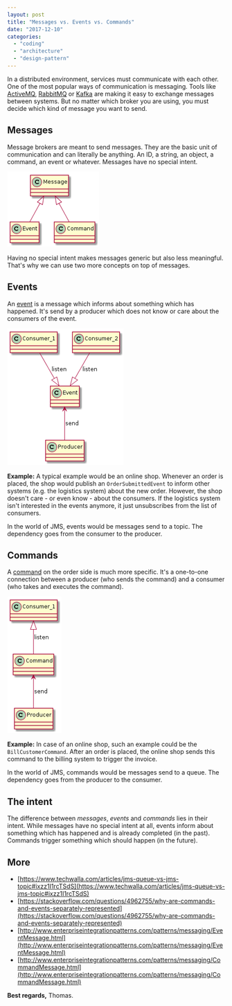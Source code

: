 ```yaml
---
layout: post
title: "Messages vs. Events vs. Commands"
date: "2017-12-10"
categories: 
  - "coding"
  - "architecture"
  - "design-pattern"
---
```


In a distributed environment, services must communicate with each other. 
One of the most popular ways of communication is messaging. 
Tools like [ActiveMQ](http://activemq.apache.org), [RabbitMQ](https://www.rabbitmq.com) or [Kafka](http://kafka.apache.org) are making it easy to exchange messages between systems. 
But no matter which broker you are using, you must decide which kind of message you want to send.

## Messages

Message brokers are meant to send messages. 
They are the basic unit of communication and can literally be anything. 
An ID, a string, an object, a command, an event or whatever. 
Messages have no special intent.

![](/images/2017/12/message-event-command.png)

Having no special intent makes messages generic but also less meaningful. 
That's why we can use two more concepts on top of messages.

## Events

An [event](http://www.enterpriseintegrationpatterns.com/patterns/messaging/EventMessage.html) is a message which informs about something which has happened. 
It's send by a producer which does not know or care about the consumers of the event.

![](/images/2017/12/event.png)

**Example:** 
A typical example would be an online shop. 
Whenever an order is placed, the shop would publish an `OrderSubmittedEvent` to inform other systems (e.g. the logistics system) about the new order. 
However, the shop doesn't care - or even know - about the consumers. 
If the logistics system isn't interested in the events anymore, it just unsubscribes from the list of consumers.

In the world of JMS, events would be messages send to a topic.
The dependency goes from the consumer to the producer.

## Commands

A [command](http://www.enterpriseintegrationpatterns.com/patterns/messaging/CommandMessage.html) on the order side is much more specific. 
It's a one-to-one connection between a producer (who sends the command) and a consumer (who takes and executes the command).

![](/images/2017/12/command.png)

**Example:** 
In case of an online shop, such an example could be the `BillCustomerCommand`. 
After an order is placed, the online shop sends this command to the billing system to trigger the invoice.

In the world of JMS, commands would be messages send to a queue.
The dependency goes from the producer to the consumer.

## The intent

The difference between _messages_, _events_ and _commands_ lies in their intent. 
While messages have no special intent at all, events inform about something which has happened and is already completed (in the past). 
Commands trigger something which should happen (in the future).

## More

- [https://www.techwalla.com/articles/jms-queue-vs-jms-topic#ixzz1I1rcTSdS](https://www.techwalla.com/articles/jms-queue-vs-jms-topic#ixzz1I1rcTSdS)
- [https://stackoverflow.com/questions/4962755/why-are-commands-and-events-separately-represented](https://stackoverflow.com/questions/4962755/why-are-commands-and-events-separately-represented)
- [http://www.enterpriseintegrationpatterns.com/patterns/messaging/EventMessage.html](http://www.enterpriseintegrationpatterns.com/patterns/messaging/EventMessage.html)
- [http://www.enterpriseintegrationpatterns.com/patterns/messaging/CommandMessage.html](http://www.enterpriseintegrationpatterns.com/patterns/messaging/CommandMessage.html)

**Best regards,** Thomas.
